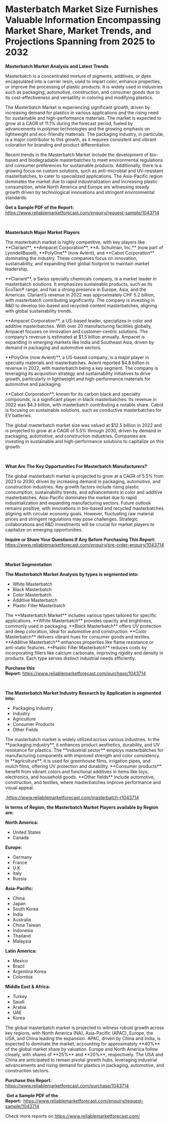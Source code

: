 <p><h1>Masterbatch Market Size Furnishes Valuable Information Encompassing Market Share, Market Trends, and Projections Spanning from 2025 to 2032</h1></p><p><strong>Masterbatch Market Analysis and Latest Trends</strong></p>
<p><p>Masterbatch is a concentrated mixture of pigments, additives, or dyes encapsulated into a carrier resin, used to impart color, enhance properties, or improve the processing of plastic products. It is widely used in industries such as packaging, automotive, construction, and consumer goods due to its cost-effectiveness and versatility in coloring and modifying plastics.</p><p>The Masterbatch Market is experiencing significant growth, driven by increasing demand for plastics in various applications and the rising need for sustainable and high-performance materials. The market is expected to grow at a CAGR of 11.1% during the forecast period, fueled by advancements in polymer technologies and the growing emphasis on lightweight and eco-friendly materials. The packaging industry, in particular, is a major contributor to this growth, as it requires consistent and vibrant coloration for branding and product differentiation.</p><p>Recent trends in the Masterbatch Market include the development of bio-based and biodegradable masterbatches to meet environmental regulations and consumer preferences for sustainable products. Additionally, there is a growing focus on custom solutions, such as anti-microbial and UV-resistant masterbatches, to cater to specialized applications. The Asia-Pacific region dominates the market due to rapid industrialization and increasing plastic consumption, while North America and Europe are witnessing steady growth driven by technological innovations and stringent environmental standards.</p></p>
<p><strong>Get a Sample PDF of the Report:&nbsp;</strong> <a href="https://www.reliablemarketforecast.com/enquiry/request-sample/1043714?utm_campaign=1169&utm_medium=2&utm_source=Github&utm_content=ia&utm_term=24012025&utm_id=masterbatch">https://www.reliablemarketforecast.com/enquiry/request-sample/1043714</a></p>
<p>&nbsp;</p>
<p><strong>Masterbatch Major Market Players</strong></p>
<p><p>The masterbatch market is highly competitive, with key players like **Clariant**, **Ampacet Corporation**, **A. Schulman, Inc.** (now part of LyondellBasell), **PolyOne** (now Avient), and **Cabot Corporation** dominating the industry. These companies focus on innovation, sustainability, and expanding their global footprint to maintain market leadership.</p><p>**Clariant**, a Swiss specialty chemicals company, is a market leader in masterbatch solutions. It emphasizes sustainable products, such as its EcoTain® range, and has a strong presence in Europe, Asia, and the Americas. Clariant’s revenue in 2022 was approximately CHF 5.2 billion, with masterbatch contributing significantly. The company is investing in R&D to develop bio-based and recycled-content masterbatches, aligning with global sustainability trends.</p><p>**Ampacet Corporation**, a US-based leader, specializes in color and additive masterbatches. With over 20 manufacturing facilities globally, Ampacet focuses on innovation and customer-centric solutions. The company’s revenue is estimated at $1.5 billion annually. Ampacet is expanding in emerging markets like India and Southeast Asia, driven by demand in packaging and automotive sectors.</p><p>**PolyOne (now Avient)**, a US-based company, is a major player in specialty materials and masterbatches. Avient reported $4.8 billion in revenue in 2022, with masterbatch being a key segment. The company is leveraging its acquisition strategy and sustainability initiatives to drive growth, particularly in lightweight and high-performance materials for automotive and packaging.</p><p>**Cabot Corporation**, known for its carbon black and specialty compounds, is a significant player in black masterbatches. Its revenue in 2022 was $4.3 billion, with masterbatch contributing a notable share. Cabot is focusing on sustainable solutions, such as conductive masterbatches for EV batteries.</p><p>The global masterbatch market size was valued at $12.5 billion in 2022 and is projected to grow at a CAGR of 5.5% through 2030, driven by demand in packaging, automotive, and construction industries. Companies are investing in sustainable and high-performance solutions to capitalize on this growth.</p></p>
<p>&nbsp;</p>
<p><strong>What Are The Key Opportunities For Masterbatch Manufacturers?</strong></p>
<p><p>The global masterbatch market is projected to grow at a CAGR of 5.5% from 2023 to 2030, driven by increasing demand in packaging, automotive, and construction industries. Key growth factors include rising plastic consumption, sustainability trends, and advancements in color and additive masterbatches. Asia-Pacific dominates the market due to rapid industrialization and expanding manufacturing sectors. Future outlook remains positive, with innovations in bio-based and recycled masterbatches aligning with circular economy goals. However, fluctuating raw material prices and stringent regulations may pose challenges. Strategic collaborations and R&D investments will be crucial for market players to capitalize on emerging opportunities.</p></p>
<p><strong>Inquire or Share Your Questions If Any Before Purchasing This Report:</strong> <a href="https://www.reliablemarketforecast.com/enquiry/pre-order-enquiry/1043714?utm_campaign=1169&utm_medium=2&utm_source=Github&utm_content=ia&utm_term=24012025&utm_id=masterbatch">https://www.reliablemarketforecast.com/enquiry/pre-order-enquiry/1043714</a></p>
<p>&nbsp;</p>
<p><strong>Market Segmentation</strong></p>
<p><strong>The Masterbatch Market Analysis by types is segmented into:</strong></p>
<p><ul><li>White Masterbatch</li><li>Black Masterbatch</li><li>Color Masterbatch</li><li>Additive Masterbatch</li><li>Plastic Filler Masterbatch</li></ul></p>
<p><p>The **Masterbatch Market** includes various types tailored for specific applications. **White Masterbatch** provides opacity and brightness, commonly used in packaging. **Black Masterbatch** offers UV protection and deep coloration, ideal for automotive and construction. **Color Masterbatch** delivers vibrant hues for consumer goods and textiles. **Additive Masterbatch** enhances properties like flame resistance or anti-static features. **Plastic Filler Masterbatch** reduces costs by incorporating fillers like calcium carbonate, improving rigidity and density in products. Each type serves distinct industrial needs efficiently.</p></p>
<p><strong>Purchase this Report:&nbsp;</strong><a href="https://www.reliablemarketforecast.com/purchase/1043714?utm_campaign=1169&utm_medium=2&utm_source=Github&utm_content=ia&utm_term=24012025&utm_id=masterbatch">https://www.reliablemarketforecast.com/purchase/1043714</a></p>
<p>&nbsp;</p>
<p><strong>The Masterbatch Market Industry Research by Application is segmented into:</strong></p>
<p><ul><li>Packaging Industry</li><li>Industry</li><li>Agriculture</li><li>Consumer Products</li><li>Other Fields</li></ul></p>
<p><p>The masterbatch market is widely utilized across various industries. In the **packaging industry**, it enhances product aesthetics, durability, and UV resistance for plastics. The **industrial sector** employs masterbatches for manufacturing components with improved strength and color consistency. In **agriculture**, it is used for greenhouse films, irrigation pipes, and mulch films, offering UV protection and durability. **Consumer products** benefit from vibrant colors and functional additives in items like toys, electronics, and household goods. **Other fields** include automotive, construction, and textiles, where masterbatches improve performance and visual appeal.</p></p>
<p><a href="https://www.reliablemarketforecast.com/masterbatch-r1043714?utm_campaign=1169&utm_medium=2&utm_source=Github&utm_content=ia&utm_term=24012025&utm_id=masterbatch">&nbsp;https://www.reliablemarketforecast.com/masterbatch-r1043714</a></p>
<p><strong>In terms of Region, the Masterbatch Market Players available by Region are:</strong></p>
<p>
    <p> <strong> North America: </strong>
        <ul>
            <li>United States</li>
            <li>Canada</li>
        </ul>
        </p> 
    <p> <strong> Europe: </strong>
        <ul>
            <li>Germany</li>
            <li>France</li>
            <li>U.K.</li>
            <li>Italy</li>
            <li>Russia</li>
        </ul>
        </p> 
    <p> <strong> Asia-Pacific: </strong>
        <ul>
            <li>China</li>
            <li>Japan</li>
            <li>South Korea</li>
            <li>India</li>
            <li>Australia</li>
            <li>China Taiwan</li>
            <li>Indonesia</li>
            <li>Thailand</li>
            <li>Malaysia</li>
        </ul>
        </p> 
    <p> <strong> Latin America: </strong>
        <ul>
            <li>Mexico</li>
            <li>Brazil</li>
            <li>Argentina Korea</li>
            <li>Colombia</li>
        </ul>
        </p> 
    <p> <strong> Middle East & Africa: </strong>
        <ul>
            <li>Turkey</li>
            <li>Saudi</li>
            <li>Arabia</li>
            <li>UAE</li>
            <li>Korea</li>
        </ul>
    </p>
    </p>
<p><p>The global masterbatch market is projected to witness robust growth across key regions, with North America (NA), Asia-Pacific (APAC), Europe, the USA, and China leading the expansion. APAC, driven by China and India, is expected to dominate the market, accounting for approximately **40%** of the global market share by valuation. Europe and North America follow closely, with shares of **25%** and **20%**, respectively. The USA and China are anticipated to remain pivotal growth hubs, leveraging industrial advancements and rising demand for plastics in packaging, automotive, and construction sectors.</p></p>
<p><strong>Purchase this Report: </strong><a href="https://www.reliablemarketforecast.com/purchase/1043714?utm_campaign=1169&utm_medium=2&utm_source=Github&utm_content=ia&utm_term=24012025&utm_id=masterbatch">https://www.reliablemarketforecast.com/purchase/1043714</a></p>
<p>&nbsp;<strong>Get a Sample PDF of the Report:&nbsp;&nbsp;</strong><a href="https://www.reliablemarketforecast.com/enquiry/request-sample/1043714?utm_campaign=1169&utm_medium=2&utm_source=Github&utm_content=ia&utm_term=24012025&utm_id=masterbatch">https://www.reliablemarketforecast.com/enquiry/request-sample/1043714</a></p>
<p><strong></strong></p>
<p>Check more reports on <a href="https://www.reliablemarketforecast.com/?utm_campaign=1169&utm_medium=2&utm_source=Github&utm_content=ia&utm_term=24012025&utm_id=masterbatch">https://www.reliablemarketforecast.com/</a></p>